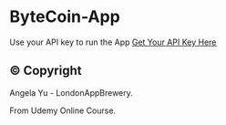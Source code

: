 # ByteCoin-App
Use your API key to run the App
[Get Your API Key Here](https://www.coinapi.io/)

## © Copyright
Angela Yu - LondonAppBrewery.

From Udemy Online Course.
